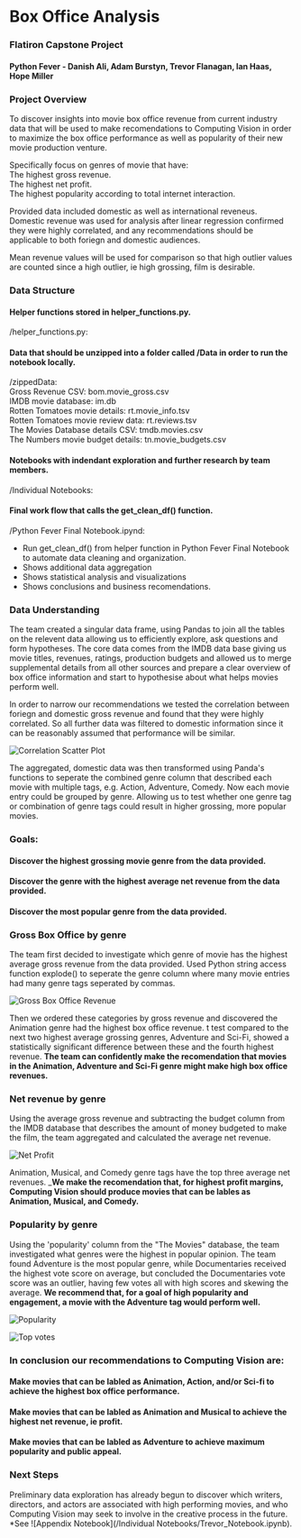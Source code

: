 # Box Office Analysis
### Flatiron Capstone Project
#### Python Fever - Danish Ali, Adam Burstyn, Trevor Flanagan, Ian Haas, Hope Miller

### Project Overview
To discover insights into movie box office revenue from current industry data that will be used to make recomendations to Computing Vision in order to maximize the box office performance as well as popularity of their new movie production venture. <br>

Specifically focus on genres of movie that have: <br>
The highest gross revenue. <br>
The highest net profit. <br>
The highest popularity according to total internet interaction. <br>

Provided data included domestic as well as international reveneus. Domestic revenue was used for analysis after linear regression confirmed they were highly correlated, and any recommendations should be applicable to both foriegn and domestic audiences.

Mean revenue values will be used for comparison so that high outlier values are counted since a high outlier, ie high grossing, film is desirable.

### Data Structure

#### Helper functions stored in helper_functions.py.
/helper_functions.py:

#### Data that should be unzipped into a folder called /Data in order to run the notebook locally.
/zippedData: <br>
Gross Revenue CSV: bom.movie_gross.csv <br>
IMDB movie database: im.db <br>
Rotten Tomatoes movie details: rt.movie_info.tsv <br>
Rotten Tomatoes movie review data: rt.reviews.tsv <br>
The Movies Database details CSV: tmdb.movies.csv <br>
The Numbers movie budget details: tn.movie_budgets.csv <br>

#### Notebooks with indendant exploration and further research by team members. <br>
/Individual Notebooks: <br>

#### Final work flow that calls the get_clean_df() function. <br>
/Python Fever Final Notebook.ipynd: <br>
*  Run get_clean_df() from helper function in Python Fever Final Notebook to automate data cleaning and organization. <br>
*  Shows additional data aggregation <br>
*  Shows statistical analysis and visualizations <br>
*  Shows conclusions and business recomendations. <br>



### Data Understanding
The team created a singular data frame, using Pandas to join all the tables on the relevent data allowing us to efficiently explore, ask questions and form hypotheses.  The core data comes from the IMDB data base giving us movie titles, revenues, ratings, production budgets and allowed us to merge supplemental details from all other sources and prepare a clear overview of box office information and start to hypothesise about what helps movies perform well.

In order to narrow our recommendations we tested the correlation between foriegn and domestic gross revenue and found that they were highly correlated.  So all further data was filtered to domestic information since it can be reasonably assumed that performance will be similar.

![Correlation Scatter Plot](/Images/gross_scatter_plot.png)

The aggregated, domestic data was then transformed using Panda's functions to seperate the combined genre column that described each movie with multiple tags, e.g. Action, Adventure, Comedy. Now each movie entry could be grouped by genre.  Allowing us to test whether one genre tag or combination of genre tags could result in higher grossing, more popular movies.

### Goals:
#### Discover the highest grossing movie genre from the data provided.
#### Discover the genre with the highest average net revenue from the data provided.
#### Discover the most popular genre from the data provided.


### Gross Box Office by genre
The team first decided to investigate which genre of movie has the highest average gross revenue from the data provided.
Used Python string access function explode() to seperate the genre column where many movie entries had many genre tags seperated by commas.
    
![Gross Box Office Revenue](/Images/top_gross.png)

Then we ordered these categories by gross revenue and discovered the Animation genre had the highest box office revenue.
t test compared to the next two highest average grossing genres, Adventure and Sci-Fi, showed a statistically significant difference between these and the fourth highest revenue. __The team can confidently make the recomendation that movies in the Animation, Adventure and Sci-Fi genre might make high box office revenues.__


###   Net revenue by genre
Using the average gross revenue and subtracting the budget column from the IMDB database that describes the amount of money budgeted to make the film, the team aggregated and calculated the average net revenue.

![Net Profit](/Images/top_net.png)

Animation, Musical, and Comedy genre tags have the top three average net revenues. ___We make the recomendation that, for highest profit margins, Computing Vision should produce movies that can be lables as Animation, Musical, and Comedy.__


### Popularity by genre
Using the 'popularity' column from the "The Movies" database, the team investigated what genres were the highest in popular opinion. The team found Adventure is the most popular genre, while Documentaries received the highest vote score on average, but concluded the Documentaries vote score was an outlier, having few votes all with high scores and skewing the average. __We recommend that, for a goal of high popularity and engagement, a movie with the Adventure tag would perform well.__

![Popularity](/Images/top_popularity.png)


![Top votes](/Images/top_votes.png)



### In conclusion our recommendations to Computing Vision are:
#### Make movies that can be labled as Animation, Action, and/or Sci-fi to achieve the highest box office performance.
#### Make movies that can be labled as Animation and Musical to achieve the highest net revenue, ie profit.
#### Make movies that can be labled as Adventure to achieve maximum popularity and public appeal.

### Next Steps
Preliminary data exploration has already begun to discover which writers, directors, and actors are associated with 
high performing movies, and who Computing Vision may seek to involve in the creative process in the future.
*See ![Appendix Notebook](/Individual Notebooks/Trevor_Notebook.ipynb).
